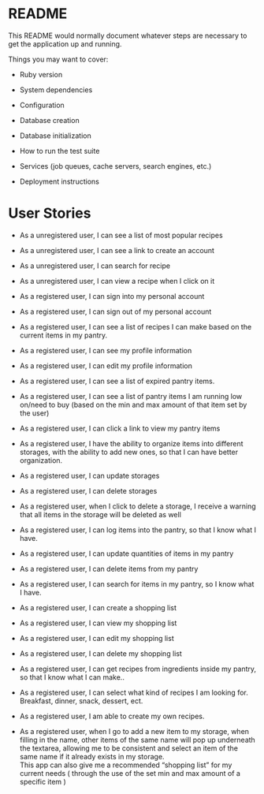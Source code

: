 # README

This README would normally document whatever steps are necessary to get the
application up and running.

Things you may want to cover:

* Ruby version

* System dependencies

* Configuration

* Database creation

* Database initialization

* How to run the test suite

* Services (job queues, cache servers, search engines, etc.)

* Deployment instructions

# User Stories  

* As a unregistered user, I can see a list of most popular recipes  

* As a unregistered user, I can see a link to create an account  

* As a unregistered user, I can search for recipe   

* As a unregistered user, I can view a recipe when I click on it  

* As a registered user, I can sign into my personal account   

* As a registered user, I can sign out of my personal account  

* As a registered user, I can see a list of recipes I can make based on the current items in my pantry.  

* As a registered user, I can see my profile information   

* As a registered user, I can edit my profile information  

* As a registered user, I can see a list of expired pantry items.  

* As a registered user, I can see a list of pantry items I am running low on/need to buy (based on the min and max amount of that item set by the user)  

* As a registered user, I can click a link to view my pantry items   

* As a registered user, I have the ability to organize items into different storages, with the ability to add new ones, so that I can have better organization.  

* As a registered user, I can update storages  

* As a registered user, I can delete storages  

* As a registered user, when I click to delete a storage, I receive a warning that all items in the storage will be deleted as well  

* As a registered user, I can log items into the pantry, so that I know what I have.  

* As a registered user, I can update quantities of items in my pantry  

* As a registered user, I can delete items from my pantry  

* As a registered user, I can search for items in my pantry, so I know what I have.  

* As a registered user, I can create a shopping list  

* As a registered user, I can view my shopping list  

* As a registered user, I can edit my shopping list  

* As a registered user, I can delete my shopping list  

* As a registered user, I can get recipes from ingredients inside my pantry, so that I know what I can make..  

* As a registered user, I can select what kind of recipes I am looking for. Breakfast, dinner, snack, dessert, ect.  

* As a  registered user, I am able to create my own recipes.  

* As a registered user, when I go to add a new item to my storage, when filling in the name, other items of the same name will pop up underneath the textarea, allowing me to be consistent and select an item of the same name if it already exists in my storage.  
This app can also give me a recommended “shopping list” for my current needs ( through the use of the set min and max amount of a specific item )

